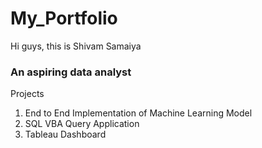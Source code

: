 # My_Portfolio

Hi guys, this is Shivam Samaiya
### An aspiring data analyst

Projects
1. End to End Implementation of Machine Learning Model
2. SQL VBA Query Application
3. Tableau Dashboard
